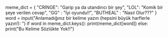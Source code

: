 meme_dict = {
            "CRINGE": "Garip ya da utandırıcı bir şey",
            "LOL": "Komik bir şeye verilen cevap",
            "GG" : "İyi oyundu!!",
            "BUTHEAL" : "Nasıl Olur???"
            }
word = input("Anlamadığınız bir kelime yazın (hepsini büyük harflerle yazın!): ")
if word in meme_dict.keys():
    print(meme_dict[word])
else:
    print("Bu Kelime Sözlükte Yok!!")



